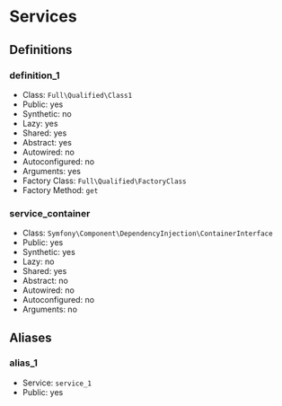 Services
========

Definitions
-----------

### definition_1

- Class: `Full\Qualified\Class1`
- Public: yes
- Synthetic: no
- Lazy: yes
- Shared: yes
- Abstract: yes
- Autowired: no
- Autoconfigured: no
- Arguments: yes
- Factory Class: `Full\Qualified\FactoryClass`
- Factory Method: `get`

### service_container

- Class: `Symfony\Component\DependencyInjection\ContainerInterface`
- Public: yes
- Synthetic: yes
- Lazy: no
- Shared: yes
- Abstract: no
- Autowired: no
- Autoconfigured: no
- Arguments: no


Aliases
-------

### alias_1

- Service: `service_1`
- Public: yes

